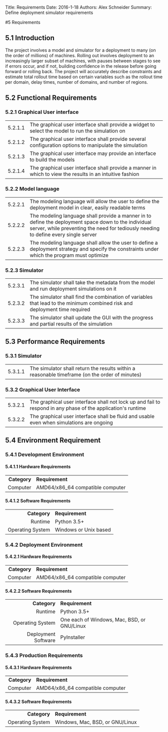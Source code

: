 Title: Requirements
Date: 2016-1-18
Authors: Alex Schneider
Summary: Define deployment simulator requirements

#5 Requirements
## 5.1 Introduction
The project involves a model and simulator for a deployment to many (on the order of millions) of machines. Rolling out involves deployment to an increasingly larger subset of machines, with pauses between stages to see if errors occur, and if not, building confidence in the release before going forward or rolling back. The project will accurately describe constraints and estimate total rollout time based on certain variables such as the rollout time per domain, delay times, number of domains, and number of regions.
## 5.2 Functional Requirements
### 5.2.1 Graphical User interface

|   |   |
| ---:|:--- |
| 5.2.1.1 | The graphical user interface shall provide a widget to select the model to run the simulation on |
| 5.2.1.2 | The graphical user interface shall provide several configuration options to manipulate the simulation |
| 5.2.1.3 | The graphical user interface may provide an interface to build the models |
| 5.2.1.4 | The graphical user interface shall provide a manner in which to view the results in an intuitive fashion |

### 5.2.2 Model language
|   |   |
| ---:|:--- |
| 5.2.2.1 | The modeling language will allow the user to define the deployment model in clear, easily readable terms |
| 5.2.2.2 | The modeling language shall provide a manner in to define the deployment space down to the individual server, while preventing the need for tediously needing to define every single server |
| 5.2.2.3 | The modeling language shall allow the user to define a deployment strategy and specify the constraints under which the program must optimize |

### 5.2.3 Simulator
|   |   |
| ---:|:--- |
| 5.2.3.1 | The simulator shall take the metadata from the model and run deployment simulations on it |
| 5.2.3.2 | The simulator shall find the combination of variables that lead to the minimum combined risk and deployment time required |
| 5.2.3.3 | The simulator shall update the GUI with the progress and partial results of the simulation |

## 5.3 Performance Requirements
### 5.3.1 Simulator
|   |   |
| ---:|:--- |
| 5.3.1.1 | The simulator shall return the results within a reasonable timeframe (on the order of minutes) |

### 5.3.2 Graphical User Interface
|   |   |
| ---:|:--- |
| 5.3.2.1 | The graphical user interface shall not lock up and fail to respond in any phase of the application's runtime |
| 5.3.2.2 | The graphical user interface shall be fluid and usable even when simulations are ongoing |

## 5.4 Environment Requirement
### 5.4.1 Development Environment
#### 5.4.1.1 Hardware Requirements
|   |   |
| ---:|:--- |
| **Category** | **Requirement** |
| Computer | AMD64/x86_64 compatible computer |

#### 5.4.1.2 Software Requirements
|   |   |
| ---:|:--- |
| **Category** | **Requirement** |
| Runtime | Python 3.5+ |
| Operating System | Windows or Unix based |

### 5.4.2 Deployment Environment
#### 5.4.2.1 Hardware Requirements
|   |   |
| ---:|:--- |
| **Category** | **Requirement** |
| Computer | AMD64/x86_64 compatible computer |

#### 5.4.2.2 Software Requirements
|   |   |
| ---:|:--- |
| **Category** | **Requirement** |
| Runtime | Python 3.5+ |
| Operating System | One each of Windows, Mac, BSD, or GNU/Linux |
| Deployment Software | PyInstaller |

### 5.4.3 Production Requirements
#### 5.4.3.1 Hardware Requirements
|   |   |
| ---:|:--- |
| **Category** | **Requirement** |
| Computer | AMD64/x86_64 compatible computer |

#### 5.4.3.2 Software Requirements
|   |   |
| ---:|:--- |
| **Category** | **Requirement** |
| Operating System | Windows, Mac, BSD, or GNU/Linux |
